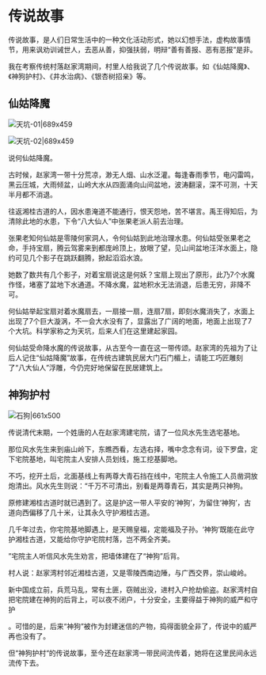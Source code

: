 # 传说故事
传说故事，是人们日常生活中的一种文化活动形式，她以幻想手法，虚构故事情节，用来讽劝训诫世人，去恶从善，抑强扶弱，明辩“善有善报、恶有恶报”是非。

我在考察传统村落赵家湾期间，村里人给我说了几个传说故事。如《仙姑降魔》、《神狗护村》、《井水治病》、《银杏树招亲》等。

## 仙姑降魔

![天坑-01|689x459](https://cdn.ossez.com/discourse-uploads/original/2X/9/9ce8b329563cb767f89647eaec44efc0189829d7.jpeg ':size=689')

![天坑-02|689x459](https://cdn.ossez.com/discourse-uploads/original/2X/c/c86ec2c9009d32fcd7eae0449686625f561c8f46.jpeg ':size=689')

说何仙姑降魔。

古时候，赵家湾一带十分荒凉，渺无人烟、山水泛灌。每逢春雨季节，电闪雷鸣，黑云压城，大雨倾盆，山岭大水从四面涌向山间盆地，波涛翻滚，深不可测，十天半月都不消退。

往返湘桂古道的人，因水患淹道不能通行，恨天怨地，苦不堪言。禹王得知后，为清除此地的水患，下令“八大仙人”中张果老派人前去治理。

张果老知何仙姑是零陵何家洞人，令何仙姑到此地治理水患。何仙姑受张果老之命，手持宝扇，腾云驾雾来到都庞岭顶上，放眼了望，见山间盆地汪洋水面上，隐约可见几个影子在跳跃翻腾，掀起滔滔水浪。

她数了数共有几个影子，对着宝扇说这是何妖？宝扇上现出了原形，此乃7个水魔作怪，堵塞了盆地下水通道。不降水魔，盆地积水无法消退，后患无穷，非降不可。

何仙姑举起宝扇对着水魔扇去，一扇接一扇，连扇7扇，即刻水魔消失了，水面上出现了7个巨大漩涡，不一会大水没有了，显露出了广阔的地面，地面上出现了7个大坑。科学家称之为天坑，后来人们在这里建起家园。

何仙姑受命降水魔的传说故事，从古至今一直在这一带传颂。赵家湾的先祖为了让后人记住“仙姑降魔”故事，在传统古建筑民居大门石门楣上，请能工巧匠雕刻了“八大仙人”浮雕，今仍完好地保留在民居建筑上。

## 神狗护村

![石狗|661x500](https://cdn.ossez.com/discourse-uploads/original/2X/5/5fd487f33301b4a23dbb9ec56b65530e7fec4c5c.jpeg  ':size=620')

传说清代末期，一个姓唐的人在赵家湾建宅院，请了一位风水先生选宅基地。

那位风水先生来到庙山岭下，东瞧西看，左选右择，嘴中念念有词，设下罗盘，定下宅院基地，叫宅院主人安排人员划线，施工挖基脚地。

不巧，挖开土后，北面基线上有两尊大青石挡在线中，宅院主人令施工人员凿洞放炮清出。风水先生则说：“千万不可清出，别看是两尊青石，其实是两只神狗。

原修建湘桂古道时就已遇到了。这是护这一带人平安的‘神狗’，为留住‘神狗’，古道向西偏移了几十米，让其永久守护湘桂古道。

几千年过去，你宅院基地脚遇上，是天赐皇福，定能福及子孙。‘神狗’既能在此守护湘桂古道，又能给你守护宅院村落，岂不两全齐美。

”宅院主人听信风水先生劝言，把墙体建在了“神狗”后背。

村人说：赵家湾村邻近湘桂古道，又是零陵西南边陲，与广西交界，崇山峻岭。

新中国成立前，兵荒马乱，常有土匪，窃贼出没，进村入户抢劫偷盗。赵家湾村自把宅院建在神狗的后背上，可以夜不闭户，十分安全，主要得益于神狗的威严和守护

。可惜的是，后来“神狗”被作为封建迷信的产物，捣得面貌全非了，传说中的威严再也没有了。

但“神狗护村“的传说故事，至今还在赵家湾一带民间流传着，她将在这里民间永远流传下去。
